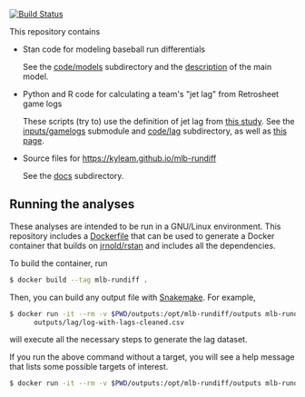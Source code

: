 [![Build Status](https://travis-ci.org/kyleam/mlb-rundiff.svg?branch=master)](https://travis-ci.org/kyleam/mlb-rundiff)

This repository contains

  * Stan code for modeling baseball run differentials

    See the [code/models] subdirectory and the [description][site] of
    the main model.

  * Python and R code for calculating a team's "jet lag" from
    Retrosheet game logs

    These scripts (try to) use the definition of jet lag from [this
    study][ssa].  See the [inputs/gamelogs] submodule and [code/lag]
    subdirectory, as well as [this page][lag-checks].

  * Source files for https://kyleam.github.io/mlb-rundiff

    See the [docs] subdirectory.


## Running the analyses

These analyses are intended to be run in a GNU/Linux environment.
This repository includes a [Dockerfile] that can be used to generate a
Docker container that builds on [jrnold/rstan] and includes all the
dependencies.

To build the container, run

```bash
$ docker build --tag mlb-rundiff .
```

Then, you can build any output file with [Snakemake].  For example,

```bash
$ docker run -it --rm -v $PWD/outputs:/opt/mlb-rundiff/outputs mlb-rundiff \
      outputs/lag/log-with-lags-cleaned.csv
```

will execute all the necessary steps to generate the lag dataset.

If you run the above command without a target, you will see a help
message that lists some possible targets of interest.

```bash
$ docker run -it --rm -v $PWD/outputs:/opt/mlb-rundiff/outputs mlb-rundiff
```

[Dockerfile]: https://github.com/kyleam/mlb-rundiff/tree/master/Dockerfile
[Snakemake]: http://snakemake.readthedocs.io/en/stable/
[code/models]: https://github.com/kyleam/mlb-rundiff/tree/master/code/models
[docs]: https://github.com/kyleam/mlb-rundiff/tree/master/docs
[inputs/gamelogs]: https://github.com/kyleam/retrosheet-gamelogs
[jrnold/rstan]: https://hub.docker.com/r/jrnold/rstan
[lag-checks]: https://kyleam.github.io/mlb-rundiff/lag-calculation-checks
[code/lag]: https://github.com/kyleam/mlb-rundiff/tree/master/code/lag
[site]: https://kyleam.github.io/mlb-rundiff
[ssa]: http://dx.doi.org/10.1073/pnas.1608847114
